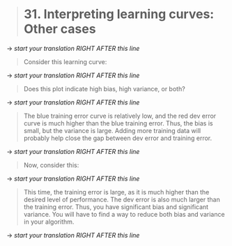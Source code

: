 > # 31. Interpreting learning curves: Other cases

-> _start your translation RIGHT AFTER this line_

> Consider this learning curve:

-> _start your translation RIGHT AFTER this line_


> Does this plot indicate high bias, high variance, or both?

-> _start your translation RIGHT AFTER this line_

> The blue training error curve is relatively low, and the red dev error curve is much higher than the blue training error. Thus, the bias is small, but the variance is large. Adding more training data will probably help close the gap between dev error and training error.

-> _start your translation RIGHT AFTER this line_

> Now, consider this:

-> _start your translation RIGHT AFTER this line_


> This time, the training error is large, as it is much higher than the desired level of performance. The dev error is also much larger than the training error. Thus, you have significant bias and significant variance. You will have to find a way to reduce both bias and variance in your algorithm.

-> _start your translation RIGHT AFTER this line_